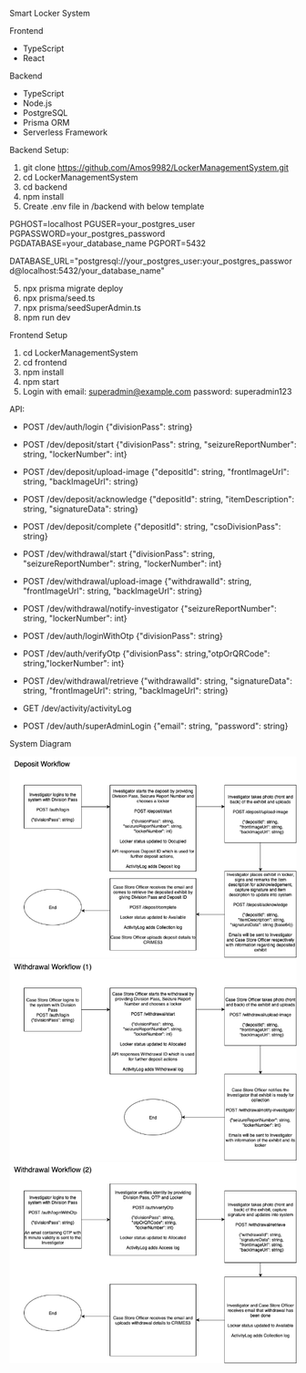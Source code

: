 Smart Locker System

Frontend
- TypeScript
- React

Backend
- TypeScript
- Node.js
- PostgreSQL
- Prisma ORM
- Serverless Framework

Backend Setup:
1. git clone https://github.com/Amos9982/LockerManagementSystem.git
2. cd LockerManagementSystem
3. cd backend
4. npm install
5. Create .env file in /backend with below template

PGHOST=localhost
PGUSER=your_postgres_user
PGPASSWORD=your_postgres_password
PGDATABASE=your_database_name
PGPORT=5432

DATABASE_URL="postgresql://your_postgres_user:your_postgres_password@localhost:5432/your_database_name"

5. npx prisma migrate deploy
6. npx prisma/seed.ts
7. npx prisma/seedSuperAdmin.ts
8. npm run dev

Frontend Setup
1. cd LockerManagementSystem
2. cd frontend
3. npm install
4. npm start
5. Login with
   email: superadmin@example.com
   password: superadmin123 

API:
- POST /dev/auth/login {"divisionPass": string}
- POST /dev/deposit/start {"divisionPass": string, "seizureReportNumber": string, "lockerNumber": int}
- POST /dev/deposit/upload-image {"depositId": string, "frontImageUrl": string, "backImageUrl": string}
- POST /dev/deposit/acknowledge {"depositId": string, "itemDescription": string, "signatureData": string}
- POST /dev/deposit/complete {"depositId": string, "csoDivisionPass": string}
- POST /dev/withdrawal/start {"divisionPass": string, "seizureReportNumber": string, "lockerNumber": int}
- POST /dev/withdrawal/upload-image {"withdrawalId": string, "frontImageUrl": string, "backImageUrl": string}
- POST /dev/withdrawal/notify-investigator {"seizureReportNumber": string, "lockerNumber": int}
- POST /dev/auth/loginWithOtp {"divisionPass": string}
- POST /dev/auth/verifyOtp {"divisionPass": string,"otpOrQRCode": string,"lockerNumber": int}
- POST /dev/withdrawal/retrieve {"withdrawalId": string, "signatureData": string, "frontImageUrl": string, "backImageUrl": string}

- GET /dev/activity/activityLog
- POST /dev/auth/superAdminLogin {"email": string, "password": string}


System Diagram

![Deposit](./Deposit.png)
![Withdrawal(1)](<./Withdrawal (1).png>)
![Withdrawal(2)](<./Withdrawal (2).png>)

